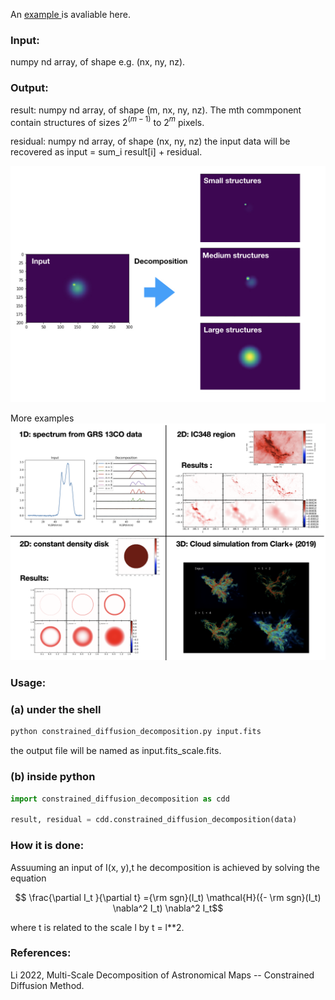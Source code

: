 An <a href="https://github.com/gxli/Constrained-Diffusion-Decomposition/blob/main/example.ipynb"> example </a> is avaliable here.

### Input:

numpy nd array, of shape e.g. (nx, ny, nz).

### Output:

result: numpy nd array, of shape (m, nx, ny, nz). The mth commponent contain structures of sizes 2$^(m-1)$ to 2$^m$ pixels. 

residual: numpy nd array, of shape (nx, ny, nz) the input data will be recovered as input = sum_i result[i] + residual.

![For example](edit.jpeg.001.jpeg)

More examples
![more examples](examples.png)
### Usage:

### (a) under the shell
```sh
python constrained_diffusion_decomposition.py input.fits
```

the output file will be named as input.fits_scale.fits.

### (b) inside python
```python
import constrained_diffusion_decomposition as cdd

result, residual = cdd.constrained_diffusion_decomposition(data)
```

### How it is done:

Assuuming an input of I(x, y),t he decomposition is achieved by solving the equation
```math
    \frac{\partial I_t }{\partial t} ={\rm sgn}(I_t) \mathcal{H}({- \rm sgn}(I_t) \nabla^2 I_t) \nabla^2 I_t
```

where t is related to the scale l by t = l**2.

### References:

Li 2022, Multi-Scale Decomposition of Astronomical Maps -- Constrained Diffusion Method.

